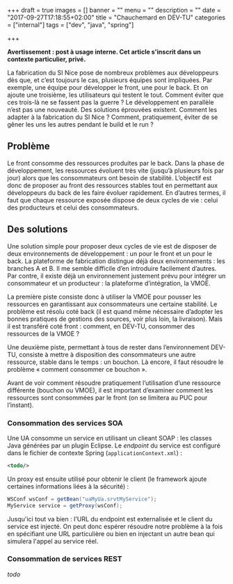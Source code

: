+++
draft = true
images = []
banner = ""
menu = ""
description = ""
date = "2017-09-27T17:18:55+02:00"
title = "Chauchemard en DEV-TU"
categories = ["internal"]
tags = ["dev", "java", "spring"]

+++
<br/>
<div class="note">
<strong>Avertissement : post à usage interne. Cet article s'inscrit dans un contexte particulier, privé.</strong>
</div>

La fabrication du SI Nice pose de nombreux problèmes aux développeurs dès que, et c’est toujours le cas, plusieurs équipes sont impliquées. Par exemple, une équipe pour développer le front, une pour le back. Et on ajoute une troisième, les utilisateurs qui testent le tout. Comment éviter que ces trois-là ne se fassent pas la guerre ?
Le développement en parallèle n’est pas une nouveauté. Des solutions éprouvées existent. Comment les adapter à la fabrication du SI Nice ? Comment, pratiquement, éviter de se gêner les uns les autres pendant le build et le run ?

<!--more-->
## Problème

Le front consomme des ressources produites par le back. Dans la phase de développement, les ressources évoluent très vite (jusqu’à plusieurs fois par jour) alors que les consommateurs ont besoin de stabilité.
L’objectif est donc de proposer au front des ressources stables tout en permettant aux développeurs du back de les faire évoluer rapidement. En d’autres termes, il faut que chaque ressource exposée dispose de deux cycles de vie : celui des producteurs et celui des consommateurs.

## Des solutions

Une solution simple pour proposer deux cycles de vie est de disposer de deux environnements de développement : un pour le front et un pour le back. La plateforme de fabrication distingue déjà deux environnements : les branches A et B. Il me semble difficile d’en introduire facilement d’autres. Par contre, il existe déjà un environnement justement prévu pour intégrer un consommateur et un producteur : la plateforme d’intégration, la VMOE.

La première piste consiste donc à utiliser la VMOE pour pousser les ressources en garantissant aux consommateurs une certaine stabilité. Le problème est résolu coté back (il est quand même nécessaire d’adopter les bonnes pratiques de gestions des sources, voir plus loin, la livraison). Mais il est transféré coté front : comment, en DEV-TU, consommer des ressources de la VMOE ?

Une deuxième piste, permettant à tous de rester dans l’environnement DEV-TU, consiste à mettre à disposition des consommateurs une autre ressource, stable dans le temps : un bouchon. Là encore, il faut résoudre le problème « comment consommer ce bouchon ».

Avant de voir comment résoudre pratiquement l’utilisation d’une ressource différente (bouchon ou VMOE), il est important d’examiner comment les ressources sont consommées par le front (on se limitera au PUC pour l’instant).

### Consommation des services SOA

Une UA consomme un service en utilisant un clieant SOAP : les classes Java générées par un plugin Eclipse. Le _endpoint_ du service est configuré dans le fichier de contexte Spring (`applicationContext.xml`) :

```xml
<todo/>
```

Un proxy est ensuite utilisé pour obtenir le client (le framework ajoute certaines informations liées à la sécurité) :

```java
WSConf wsConf = getBean("uaMyUa.srvtMyService");
MyService service = getProxy(wsConf);
```

Jusqu'ici tout va bien : l'URL du endpoint est externalisée et le client du service est injecté. On peut donc espérer résoudre notre problème à la fois en spécifiant une URL particulière ou bien en injectant un autre bean qui simulera l'appel au service réel.

### Consommation de services REST

_todo_
